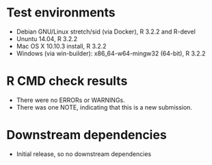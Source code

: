 # Test environments

* Debian GNU/Linux stretch/sid (via Docker), R 3.2.2 and R-devel
* Ununtu 14.04, R 3.2.2
* Mac OS X 10.10.3 install, R 3.2.2
* Windows (via win-builder): x86_64-w64-mingw32 (64-bit), R 3.2.2

# R CMD check results

* There were no ERRORs or WARNINGs.
* There was one NOTE, indicating that this is a new submission.

# Downstream dependencies

* Initial release, so no downstream dependencies
